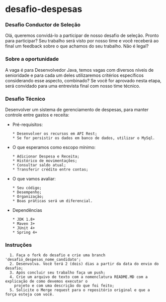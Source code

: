 # desafio-despesas

### Desafio Conductor de Seleção 
Olá, queremos convidá-lo a participar de nosso desafio de seleção.  Pronto para participar? Seu trabalho será visto por nosso time e você receberá ao final um feedback sobre o que achamos do seu trabalho. Não é legal?

### Sobre a oportunidade 
A vaga é para Desenvolvedor Java, temos vagas com diversos níveis de senioridade e para cada um deles utilizaremos critérios específicos considerando esse aspecto, combinado? 
Se você for aprovado nesta etapa, será convidado para uma entrevista final com nosso time técnico.

### Desafio Técnico
  Desenvolver um sistema de gerenciamento de despesas, para manter controle entre gastos e receita:
  - Pré-requisitos:
    ```
    * Desenvolver os recursos em API Rest;
    * Se for persistir os dados em banco de dados, utilizar o MySql.
    ```

  - O que esperamos como escopo mínimo:
    ```
    * Adicionar Despesa e Receita;
    * Histórico de movimentações;
    * Consultar saldo atual;
    * Transferir crédito entre contas;
    ```
    
  - O que vamos avaliar:
    ```
    * Seu código; 
    * Desempenho;
    * Organização;
    * Boas práticas será um diferencial.
    ```

  - Dependências
    ```
    * JDK 1.8+
    * Maven 3+
    * JUnit 4+
    * Spring 4+
    ```

### Instruções
      1. Faça o fork do desafio e crie uma branch 'desafio_despesas_nome_candidato';
      2. Desenvolva. Você terá 2 (dois) dias a partir da data do envio do desafio; 
      3. Após concluir seu trabalho faça um push; 
      4. Crie um arquivo de texto com a nomenclatura README.MD com a explicação de como devemos executar o 
        projeto e com uma descrição do que foi feito; 
      5. Solicite o Merge request para o repositório original e que a força esteja com você.
